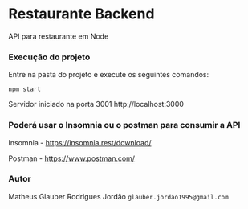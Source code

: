 # Restaurante Backend
API para restaurante em Node


### Execução do projeto
Entre na pasta do projeto e execute os seguintes comandos:
```
npm start
```
Servidor iniciado na porta 3001
http://localhost:3000

### Poderá usar o Insomnia ou o postman para consumir a API

Insomnia - https://insomnia.rest/download/

Postman - https://www.postman.com/

### Autor

Matheus Glauber Rodrigues Jordão `glauber.jordao1995@gmail.com`
